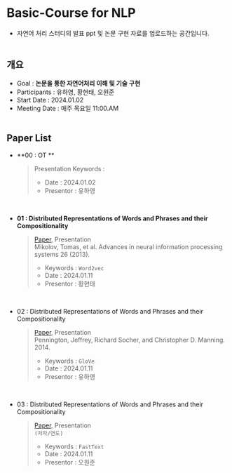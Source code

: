 # Basic-Course for NLP
- 자연어 처리 스터디의 발표 ppt 및 논문 구현 자료를 업로드하는 공간입니다.
</br></br>

## 개요
* Goal : **논문을 통한 자연어처리 이해 및 기술 구현**
* Participants : 유하영, 황현태, 오원준
* Start Date : 2024.01.02
* Meeting Date : 매주 목요일 11:00.AM
</br></br>


## Paper List
- **00 : OT **
  > Presentation 
  > Keywords :
  > 
  > - Date : 2024.01.02 
  > - Presentor : 유하영
</br>

- **01 : Distributed Representations of Words and Phrases and their Compositionality**
  > [Paper](https://arxiv.org/pdf/1310.4546.pdf), Presentation</br>
  > Mikolov, Tomas, et al. Advances in neural information processing systems 26 (2013).
  >
  > - Keywords : `Word2vec`
  > - Date : 2024.01.11
  > - Presentor : 황현태
</br>

- 02 : Distributed Representations of Words and Phrases and their Compositionality
  > [Paper](https://nlp.stanford.edu/pubs/glove.pdf), Presentation</br> 
  > Pennington, Jeffrey, Richard Socher, and Christopher D. Manning. 2014.
  >
  > - Keywords : `GloVe`
  > - Date : 2024.01.11
  > - Presentor : 유하영
</br>

- 03 : Distributed Representations of Words and Phrases and their Compositionality
  > [Paper]( ), Presentation</br> 
  > `(저자/연도)`
  >
  > - Keywords : `FastText`
  > - Date : 2024.01.11
  > - Presentor : 오원준
</br>





